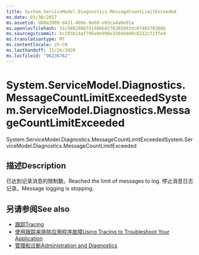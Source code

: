 ```yaml
---
title: System.ServiceModel.Diagnostics.MessageCountLimitExceeded
ms.date: 03/30/2017
ms.assetid: d80e2009-d421-40bb-8e68-eb5ca4a0e91a
ms.openlocfilehash: 31c58029867d140bb8270303d93dc0746578268b
ms.sourcegitcommit: bc293b14af795e0e999e3304dd40c0222cf2ffe4
ms.translationtype: MT
ms.contentlocale: zh-CN
ms.lasthandoff: 11/26/2020
ms.locfileid: "96236762"
---
```

# <a name="systemservicemodeldiagnosticsmessagecountlimitexceeded"></a><span data-ttu-id="cd148-102">System.ServiceModel.Diagnostics.MessageCountLimitExceeded</span><span class="sxs-lookup"><span data-stu-id="cd148-102">System.ServiceModel.Diagnostics.MessageCountLimitExceeded</span></span>

<span data-ttu-id="cd148-103">System.ServiceModel.Diagnostics.MessageCountLimitExceeded</span><span class="sxs-lookup"><span data-stu-id="cd148-103">System.ServiceModel.Diagnostics.MessageCountLimitExceeded</span></span>  
  
## <a name="description"></a><span data-ttu-id="cd148-104">描述</span><span class="sxs-lookup"><span data-stu-id="cd148-104">Description</span></span>  

 <span data-ttu-id="cd148-105">已达到记录消息的限制数。</span><span class="sxs-lookup"><span data-stu-id="cd148-105">Reached the limit of messages to log.</span></span> <span data-ttu-id="cd148-106">停止消息日志记录。</span><span class="sxs-lookup"><span data-stu-id="cd148-106">Message logging is stopping.</span></span>  
  
## <a name="see-also"></a><span data-ttu-id="cd148-107">另请参阅</span><span class="sxs-lookup"><span data-stu-id="cd148-107">See also</span></span>

- [<span data-ttu-id="cd148-108">跟踪</span><span class="sxs-lookup"><span data-stu-id="cd148-108">Tracing</span></span>](index.md)
- [<span data-ttu-id="cd148-109">使用跟踪来排除应用程序故障</span><span class="sxs-lookup"><span data-stu-id="cd148-109">Using Tracing to Troubleshoot Your Application</span></span>](using-tracing-to-troubleshoot-your-application.md)
- [<span data-ttu-id="cd148-110">管理和诊断</span><span class="sxs-lookup"><span data-stu-id="cd148-110">Administration and Diagnostics</span></span>](../index.md)
